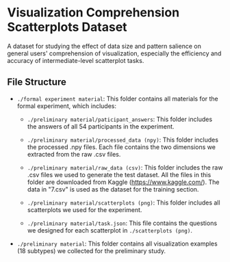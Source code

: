 # Visualization Comprehension Scatterplots Dataset
A dataset for studying the effect of data size and pattern salience on general users' comprehension of visualization, especially the efficiency and accuracy of intermediate-level scatterplot tasks.

## File Structure
- `./formal experiment material`: This folder contains all materials for the formal experiment, which includes:

  - `./preliminary material/paticipant_answers`: This folder includes the answers of all 54 participants in the experiment.

  - `./preliminary material/processed_data (npy)`: This folder includes the processed .npy files. Each file contains the two dimensions we extracted from the raw .csv files.

  - `./preliminary material/raw_data (csv)`: This folder includes the raw .csv files we used to generate the test dataset. All the files in this folder are downloaded from Kaggle (https://www.kaggle.com/). The data in "7.csv" is used as the dataset for the training section.

  - `./preliminary material/scatterplots (png)`: This folder includes all scatterplots we used for the experiment.

  - `./preliminary material/task.json`: This file contains the questions we designed for each scatterplot in `./scatterplots (png)`.

- `./preliminary material`: This folder contains all visualization examples (18 subtypes) we collected for the preliminary study.
